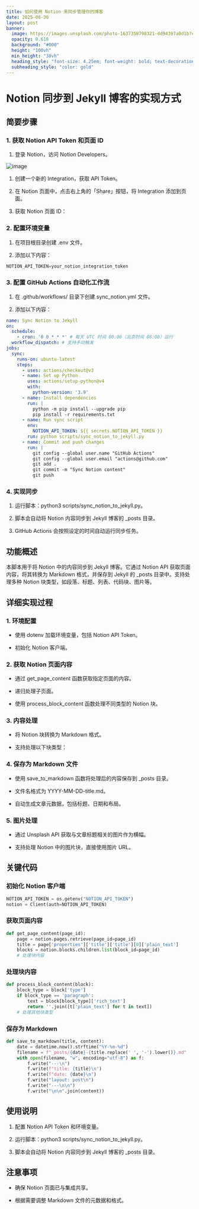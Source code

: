 ```yaml
---
title: 如何使用 Notion 来同步管理你的博客
date: 2025-08-30
layout: post
banner:
  image: https://images.unsplash.com/photo-1637358798321-dd94397a0d1b?crop=entropy&cs=tinysrgb&fit=max&fm=jpg&ixid=M3w2OTIwMzJ8MHwxfHJhbmRvbXx8fHx8fHx8fDE3NTY1ODUyMjV8&ixlib=rb-4.1.0&q=80&w=1080
  opacity: 0.618
  background: "#000"
  height: "100vh"
  min_height: "38vh"
  heading_style: "font-size: 4.25em; font-weight: bold; text-decoration: underline"
  subheading_style: "color: gold"
---
```


# Notion 同步到 Jekyll 博客的实现方式

## 简要步骤

### 1. 获取 Notion API Token 和页面 ID

1. 登录 Notion，访问 Notion Developers。

![image](https://prod-files-secure.s3.us-west-2.amazonaws.com/a7a0cc5a-89b9-4cda-8686-1fba0ca52f40/d19c1afe-dea5-4312-9333-786b0ba83054/image.png?X-Amz-Algorithm=AWS4-HMAC-SHA256&X-Amz-Content-Sha256=UNSIGNED-PAYLOAD&X-Amz-Credential=ASIAZI2LB4664JR57XZS%2F20250830%2Fus-west-2%2Fs3%2Faws4_request&X-Amz-Date=20250830T202024Z&X-Amz-Expires=3600&X-Amz-Security-Token=IQoJb3JpZ2luX2VjEIP%2F%2F%2F%2F%2F%2F%2F%2F%2F%2FwEaCXVzLXdlc3QtMiJIMEYCIQD49PMl86XGkEs6c9Q3ZNPn2MhxkEaEgJdonivCIF1NvwIhANfz2vvonxVmR%2FAV%2FyJamtPs%2B1W5UaABC%2Bs%2FMJjd%2F%2Bd0KogECNz%2F%2F%2F%2F%2F%2F%2F%2F%2F%2FwEQABoMNjM3NDIzMTgzODA1IgxA%2FRQKtE9oeS7mC84q3AOeRf70rfOt2jGkeKvsEcw1YWxPwedjEkHfImYhEG99oudUKmxI61rlZK1XQvZ18YiZ3vnWHeAPSQqbgs8T9piTcOkUnSk4TTuQ5%2BvB0Si4G3idX9UhuZR7eCocbOgASJ6lyJJsn%2FvrZi49Le7qf5FrimV5OOfwo%2FU%2FTGx4FfsiUwYPKBk8BSLLyM2iePDNixcJi2EJHkPelqhA3srRaZYvCY1BhjulzMFrkpuVSBEMf8smj%2BRRy8tXBsCOnVw7ryM7JMSLjeVI51NUWEOH8ED35MNcky6cX%2Bx8H2K2f0mWU9J0zp6W10nog761eliEw6E0mypSxaz25H4pZwdxxkeviF%2BjXlg7aAwYc%2BghaxfFMFoMDnLYctaf4xzuFL60daURtARjWKpQxq4a2Ow4RcGc143NktNkrsFJnytD7UCKCtwW6JmtX1wXFYz7EMFUhcKid1LV%2BGN6BusOHZdsymUJaCIHdHmq6WFJ%2BqfzPPfzxsokJSMtsYsAtg7pjrUsqDfI35xvQGCaBc4EdsSjFaZC5NUsaJ3hiYu83%2BYmea9yGyChAKaqCDo3H5YM%2F6ITcS2wcURDyF4w%2BrhlS3hdcmxzJEXtTwrFb84nGNaaJ%2FzTkl5mS1ID0y60tHrF8jCRkM3FBjqkAUKK%2F2DYIsBIsww%2FmMr6%2FII5TiUf12xa0Ui0EFB3F8V6bo%2F8RObOudcWZQCuUjnvsD%2F0Tuaa1TR%2FgF8nFxrntqBnnoYFXpVfeP4LYIOMRUqGZhpYBKc2msslLVPbHOUwVipKPDJQzWSisCxpI6OO5sC7YJChO%2B5muC6GtFYfWH7824Px6t6%2FGKgHfvqX0VN9yF4GRGpd0vf%2F8UMlLw%2BQGn0XiCgc&X-Amz-Signature=b91af107512489ccc32518317cedb4fce44fea0f0a98d05901019e7ba2af263e&X-Amz-SignedHeaders=host&x-amz-checksum-mode=ENABLED&x-id=GetObject)

1. 创建一个新的 Integration，获取 API Token。

1. 在 Notion 页面中，点击右上角的「Share」按钮，将 Integration 添加到页面。

1. 获取 Notion 页面 ID：


### 2. 配置环境变量

1. 在项目根目录创建 .env 文件。

1. 添加以下内容：

```javascript
NOTION_API_TOKEN=your_notion_integration_token
```

### 3. 配置 GitHub Actions 自动化工作流

1. 在 .github/workflows/ 目录下创建 sync_notion.yml 文件。

1. 添加以下内容：

```yaml
name: Sync Notion to Jekyll
on:
  schedule:
    - cron: '0 0 * * *' # 每天 UTC 时间 00:00（北京时间 08:00）运行
  workflow_dispatch: # 支持手动触发
jobs:
  sync:
    runs-on: ubuntu-latest
    steps:
      - uses: actions/checkout@v3
      - name: Set up Python
        uses: actions/setup-python@v4
        with:
          python-version: '3.9'
      - name: Install dependencies
        run: |
          python -m pip install --upgrade pip
          pip install -r requirements.txt
      - name: Run sync script
        env:
          NOTION_API_TOKEN: ${{ secrets.NOTION_API_TOKEN }}
        run: python scripts/sync_notion_to_jekyll.py
      - name: Commit and push changes
        run: |
          git config --global user.name "GitHub Actions"
          git config --global user.email "actions@github.com"
          git add .
          git commit -m "Sync Notion content"
          git push
```

### 4. 实现同步

1. 运行脚本：python3 scripts/sync_notion_to_jekyll.py。

1. 脚本会自动将 Notion 内容同步到 Jekyll 博客的 _posts 目录。

1. GitHub Actions 会按照设定的时间自动运行同步任务。

## 功能概述

本脚本用于将 Notion 中的内容同步到 Jekyll 博客。它通过 Notion API 获取页面内容，将其转换为 Markdown 格式，并保存到 Jekyll 的 _posts 目录中。支持处理多种 Notion 块类型，如段落、标题、列表、代码块、图片等。

## 详细实现过程

### 1. 环境配置

- 使用 dotenv 加载环境变量，包括 Notion API Token。

- 初始化 Notion 客户端。

### 2. 获取 Notion 页面内容

- 通过 get_page_content 函数获取指定页面的内容。

- 递归处理子页面。

- 使用 process_block_content 函数处理不同类型的 Notion 块。

### 3. 内容处理

- 将 Notion 块转换为 Markdown 格式。

- 支持处理以下块类型：


### 4. 保存为 Markdown 文件

- 使用 save_to_markdown 函数将处理后的内容保存到 _posts 目录。

- 文件名格式为 YYYY-MM-DD-title.md。

- 自动生成文章元数据，包括标题、日期和布局。

### 5. 图片处理

- 通过 Unsplash API 获取与文章标题相关的图片作为横幅。

- 支持处理 Notion 中的图片块，直接使用图片 URL。

## 关键代码

### 初始化 Notion 客户端

```python
NOTION_API_TOKEN = os.getenv("NOTION_API_TOKEN")
notion = Client(auth=NOTION_API_TOKEN)
```

### 获取页面内容

```python
def get_page_content(page_id):
    page = notion.pages.retrieve(page_id=page_id)
    title = page['properties']['title']['title'][0]['plain_text']
    blocks = notion.blocks.children.list(block_id=page_id)
    # 处理块内容
```

### 处理块内容

```python
def process_block_content(block):
    block_type = block['type']
    if block_type == 'paragraph':
        text = block[block_type]['rich_text']
        return ''.join([t['plain_text'] for t in text])
    # 处理其他块类型
```

### 保存为 Markdown

```python
def save_to_markdown(title, content):
    date = datetime.now().strftime("%Y-%m-%d")
    filename = f"_posts/{date}-{title.replace(' ', '-').lower()}.md"
    with open(filename, "w", encoding="utf-8") as f:
        f.write("---\n")
        f.write(f"title: {title}\n")
        f.write(f"date: {date}\n")
        f.write("layout: post\n")
        f.write("---\n\n")
        f.write("\n\n".join(content))
```

## 使用说明

1. 配置 Notion API Token 和环境变量。

1. 运行脚本：python3 scripts/sync_notion_to_jekyll.py。

1. 脚本会自动将 Notion 内容同步到 Jekyll 博客的 _posts 目录。

## 注意事项

- 确保 Notion 页面已与集成共享。

- 根据需要调整 Markdown 文件的元数据和格式。